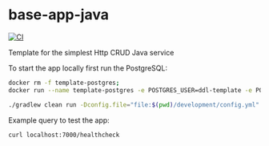 # base-app-java
[![CI](https://github.com/ChmilevFA/base-app-java/actions/workflows/main.yml/badge.svg)](https://github.com/ChmilevFA/base-app-java/actions/workflows/main.yml)


Template for the simplest Http CRUD Java service

To start the app locally first run the PostgreSQL:
```bash
docker rm -f template-postgres;
docker run --name template-postgres -e POSTGRES_USER=ddl-template -e POSTGRES_PASSWORD=password -e POSTGRES_DB=template -p 5433:5432 postgres:15
```

```bash
./gradlew clean run -Dconfig.file="file:$(pwd)/development/config.yml"
```

Example query to test the app:

```curl
curl localhost:7000/healthcheck
```